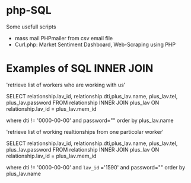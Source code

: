 # php-SQL

Some usefull scripts

- mass mail PHPmailer from csv email file
- Curl.php: Market Sentiment Dashboard, Web-Scraping using PHP 

<h1> Examples of SQL INNER JOIN </h1>

'retrieve list of workers who are working with us' 

SELECT relationship.lav_id, relationship.dti,plus_lav.name, plus_lav.tel, plus_lav.password
FROM relationship 
INNER JOIN plus_lav ON relationship.lav_id = plus_lav.mem_id

where dti != '0000-00-00' and password=""
order by plus_lav.name



'retrieve list of working realtionships from one particolar worker' 

SELECT relationship.lav_id, relationship.dti,plus_lav.name, plus_lav.tel, plus_lav.password
FROM relationship 
INNER JOIN plus_lav ON relationship.lav_id = plus_lav.mem_id

where dti != '0000-00-00' and `lav_id` ='1590' and password=""
order by plus_lav.name
